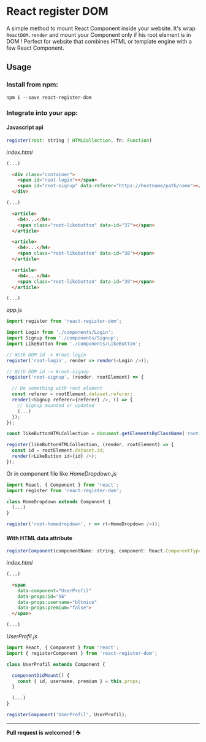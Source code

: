 # React register DOM

A simple method to mount React Component inside your website.
It's wrap `ReactDOM.render` and mount your Component only if his root element is in DOM ! Perfect for website that combines HTML or template engine with a few React Component.

## Usage

### Install from npm:
`npm i --save react-register-dom`

### Integrate into your app:

#### Javascript api

```javascript
register(root: string | HTMLCollection, fn: Function)
```

*index.html*
```html
(...)

  <div class="container">
    <span id="root-login"></span>
    <span id="root-signup" data-referer="https://hostname/path/name"></span>
  </div>

(...)

  <article>
    <h4>...</h4>
    <span class="root-likebutton" data-id="37"></span>
  </article>

  <article>
    <h4>...</h4>
    <span class="root-likebutton" data-id="38"></span>
  </article>

  <article>
    <h4>...</h4>
    <span class="root-likebutton" data-id="39"></span>
  </article>

(...)
```

*app.js*
```javascript
import register from 'react-register-dom';

import Login from './components/Login';
import Signup from './components/Signup';
import LikeButton from './components/LikeButton';

// With DOM id -> #root-login
register('root-login', render => render(<Login />));

// With DOM id -> #root-signup
register('root-signup', (render, rootElement) => {

  // Do something with root element
  const referer = rootElement.dataset.referer;
  render(<Signup referer={referer} />, () => {
    // Signup mounted or updated
    (...)
  });
});

const likeButtonHTMLCollection = document.getElementsByClassName('root-likebutton');

register(likeButtonHTMLCollection, (render, rootElement) => {
  const id = rootElement.dataset.id;
  render(<LikeButton id={id} />);
});
```

Or in component file like *HomeDropdown.js*
```javascript
import React, { Component } from 'react';
import register from 'react-register-dom';

class HomeDropdown extends Component {
  (...)
}

register('root-homedropdown', r => r(<HomeDropdown />));
```

#### With HTML data attribute

```javascript
registerComponent(componentName: string, component: React.ComponentType, callback?: Function)
```

*index.html*

```html
(...)

  <span
    data-component="UserProfil"
    data-props:id="56"
    data-props:username="bltnico"
    data-props:premium="false">
  </span>

(...)
```

*UserProfil.js*
```javascript
import React, { Component } from 'react';
import { registerComponent } from 'react-register-dom';

class UserProfil extends Component {

  componentDidMount() {
    const { id, username, premium } = this.props;
  }

  (...)
}

registerComponent('UserProfil', UserProfil);
```

----
**Pull request is welcomed ! :coffee:**
